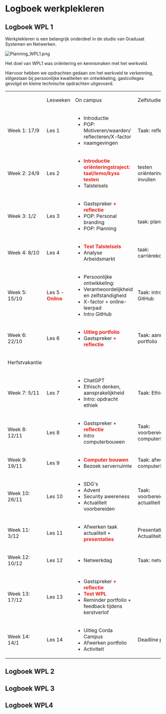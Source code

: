 # Logboek werkplekleren

## Logboek WPL 1

Werkplekleren is een belangrijk onderdeel in de studie van Graduaat Systemen en Netwerken.

<img alt="Planning_WPL1.png" src="https://github.com/PXL-Digital-SNE-Werkplekleren/portfolio-MuhammedMertPXL/blob/main/images/Planning_WPL1.png?raw=true" data-hpc="true" class="Box-sc-g0xbh4-0 fzFXnm">

Het doel van WPL1 was oriëntering en kennismaken met het werkveld.

Hiervoor hebben we opdrachten gedaan om het werkveld te verkenning, stilgestaan bij persoonlijke kwaliteiten en ontwikkeling, gastcolleges gevolgd en kleine technische opdrachten uitgevoerd.

<table>
    <tr>
    <td>
        <p>​</p>
    </td>
    <td>
        <p>​Lesweken</p>
    </td>
    <td >
        <p>​On campus</p>
    </td>
    <td >
        <p>​Zelfstudie</p>
    </td>
    </tr>
    <tr >
    <td >
        <p>Week 1​: 17/9</p>
    </td>
    <td >
        <p>​Les 1</p>
    </td>
    <td >
        <ul>
            <li>​Introductie</li>
            <li>POP: Motiveren/waarden/ reflecteren/X-factor</li>
            <li>naamgevingen</li>
        </ul>
    </td>
    <td >
        <p>Taak: reflecteren​</p>
    </td>
    </tr>
    <tr >
    <td >
        <p>​Week 2: 24/9</p>
    </td>
    <td >
        <p>Les 2</p>
    </td>
    <td >
        <ul>
            <li><strong style="color: rgb(231, 34, 24);">Introductie oriënteringstraject: taal/lemo/kyss testen</strong></li>
            <li>Talstelsels</li>
        </ul>
    </td>
    <td >
        <p>testen oriënteringstraject invullen</p>
    </td>
    </tr>
    <tr >
    <td >
        <p>​Week 3: 1/2</p>
    </td>
    <td >
        <p>​Les 3</p>
    </td>
    <td >
        <ul>
            <li>​Gastspreker <strong style="color: rgb(231, 34, 24);">+ reflectie</strong></li>
            <li>POP: Personal branding</li>
            <li>POP: Planning</li>
        </ul>
    </td>
    <td >
        <p><br></p>
        <p>taak: planning</p>
    </td>
    </tr>
    <tr >
    <td >
        <p>​​Week 4: 8/10</p>
    </td>
    <td >
        <p>​Les 4</p>
    </td>
    <td >
        <ul>
            <li><strong style="color: rgb(231, 34, 24);">Test Talstelsels</strong></li>
            <li>Analyse Arbeidsmarkt</li>
        </ul>
    </td>
    <td >
        <p>taak: carrièrekompas</p>
    </td>
    </tr>
    <tr >
    <td >
        <p>​​Week 5: 15/10</p>
    </td>
    <td >
        <p>​Les 5 - <strong style="color: rgb(231, 34, 24);">Online</strong></p>
    </td>
    <td >
        <ul>
            <li>Persoonlijke ontwikkeling:</li>
            <li class="ql-indent-1">Verantwoordelijkheid en zelfstandigheid</li>
            <li class="ql-indent-1">X-factor + online-leerpad</li>
            <li>Intro GitHub</li>
        </ul>
    </td>
    <td >
        <p>​Taak: intro to GitHub</p>
    </td>
    </tr>
    <tr >
    <td >
        <p>​​Week 6: 22/10</p>
    </td>
    <td >
        <p>​Les 6</p>
    </td>
    <td >
        <ul>
            <li><strong style="color: rgb(231, 34, 24);">​​Uitleg portfolio</strong></li>
            <li>​Gastspreker<strong style="color: rgb(231, 34, 24);"> + reflectie</strong></li>
        </ul>
    </td>
    <td >
        <p>​Taak: aanmaken portfolio</p>
    </td>
    </tr>
    <tr >
    <td >
        <p>​​Herfstvakantie</p>
    </td>
    <td >
        <p>​</p>
    </td>
    <td >
        <p>​</p>
    </td>
    <td >
        <p>​</p>
    </td>
    </tr>
    <tr >
    <td >
        <p>​​Week 7: 5/11</p>
    </td>
    <td >
        <p>​Les 7</p>
    </td>
    <td >
        <ul>
            <li>​​ChatGPT</li>
            <li>Ethisch denken, aansprakelijkheid</li>
            <li>Intro: opdracht ethiek</li>
        </ul>
    </td>
    <td >
        <p>​Taak: Ethiek</p>
    </td>
    </tr>
    <tr >
    <td >
        <p>​​Week 8: 12/11</p>
    </td>
    <td >
        <p>​Les 8</p>
    </td>
    <td >
        <ul>
            <li>​​Gastspreker + <strong style="color: rgb(231, 34, 24);">reflectie</strong></li>
            <li>Intro computerbouwen</li>
        </ul>
    </td>
    <td >
        <p>​Taak: voorbereiden computerbouwen</p>
    </td>
    </tr>
    <tr >
    <td >
        <p>​​Week 9: 19/11</p>
    </td>
    <td >
        <p>​Les 9</p>
    </td>
    <td >
        <ul>
            <li><strong style="color: rgb(231, 34, 24);">​​Computer bouwen</strong></li>
            <li>Bezoek serverruimte</li>
        </ul>
    </td>
    <td >
        <p>​Taak: afwerken computerbouwen</p>
    </td>
    </tr>
    <tr >
    <td >
        <p>​​Week 10: 26/11</p>
    </td>
    <td >
        <p>​Les 10</p>
    </td>
    <td >
        <ul>
            <li>​​SDG's</li>
            <li>Advent</li>
            <li>Security awereness</li>
            <li>Actualiteit voorbereiden</li>
        </ul>
    </td>
    <td >
        <p>​Taak: voorbereiden actualiteit</p>
    </td>
    </tr>
    <tr >
    <td >
        <p>​​Week 11: 3/12</p>
    </td>
    <td >
        <p>​Les 11</p>
    </td>
    <td >
        <ul>
            <li>​​Afwerken taak actualiteit + <strong style="color: rgb(231, 34, 24);">presentaties</strong></li>
        </ul>
    </td>
    <td >
        <p>​Presentatie Actualiteit</p>
    </td>
    </tr>
    <tr >
    <td >
        <p>​​Week 12: 10/12</p>
    </td>
    <td >
        <p>​Les 12</p>
    </td>
    <td >
        <ul>
            <li>​​Netwerkdag</li>
        </ul>
    </td>
    <td >
        <p>​Taak: netwerken</p>
    </td>
    </tr>
    <tr >
    <td >
        <p>​​Week 13: 17/12</p>
    </td>
    <td >
        <p>​Les 13</p>
    </td>
    <td >
        <ul>
            <li>​​Gastspreker<strong style="color: rgb(231, 34, 24);"> + reflectie</strong></li>
            <li><strong style="color: rgb(231, 34, 24);">Test WPL</strong></li>
            <li>Reminder portfolio + feedback tijdens kerstverlof</li>
        </ul>
    </td>
    <td >
        <p>​</p>
    </td>
    </tr>
    <tr >
    <td >
        <p>​​Week 14: 14/1</p>
    </td>
    <td >
        <p>​Les 14</p>
    </td>
    <td >
        <ul>
            <li>​​Uitleg Corda Campus</li>
            <li>Afwerken portfolio</li>
            <li>Activiteit</li>
        </ul>
    </td>
    <td >
        <p>​Deadline portfolio</p>
    </td>
    </tr>
</table>


## Logboek WPL 2

## Logboek WPL 3

## Logboek WPL4
